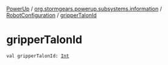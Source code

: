 [PowerUp](../../index.md) / [org.stormgears.powerup.subsystems.information](../index.md) / [RobotConfiguration](index.md) / [gripperTalonId](./gripper-talon-id.md)

# gripperTalonId

`val gripperTalonId: `[`Int`](https://kotlinlang.org/api/latest/jvm/stdlib/kotlin/-int/index.html)